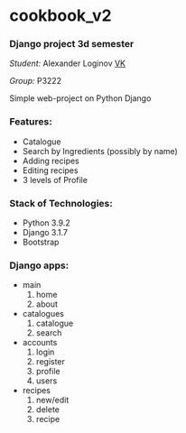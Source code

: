 # cookbook_v2
### Django project 3d semester

*Student:* Alexander Loginov [VK](http://vk.com/idallogan)

*Group:* P3222

Simple web-project on Python Django

### Features:
* Catalogue
* Search by Ingredients (possibly by name)
* Adding recipes
* Editing recipes
* 3 levels of Profile

### Stack of Technologies:
* Python 3.9.2
* Django 3.1.7
* Bootstrap

### Django apps:
* main
  1. home
  1. about
* catalogues
  1. catalogue
  1. search
* accounts
  1. login
  1. register
  1. profile
  1. users
* recipes
  1. new/edit
  1. delete
  1. recipe

